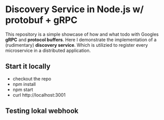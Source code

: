 # Discovery Service in Node.js w/ protobuf + gRPC
This repository is a simple showcase of how and what todo with Googles **gRPC** and **protocol buffers**.
Here I demonstrate the implementation of a (rudimentary) **discovery service**. Which is utilizied to register every microservice in a distributed application.

## Start it locally
- checkout the repo
- npm install
- npm start
- curl http://localhost:3001

## Testing lokal webhook
